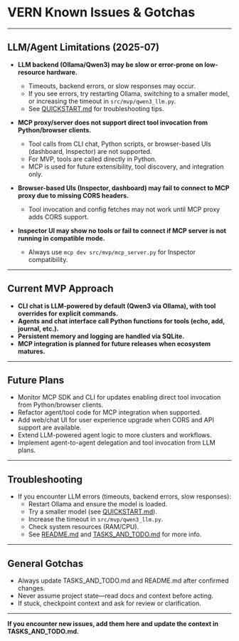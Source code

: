 # VERN Known Issues & Gotchas

---

## LLM/Agent Limitations (2025-07)

- **LLM backend (Ollama/Qwen3) may be slow or error-prone on low-resource hardware.**
  - Timeouts, backend errors, or slow responses may occur.
  - If you see errors, try restarting Ollama, switching to a smaller model, or increasing the timeout in `src/mvp/qwen3_llm.py`.
  - See [QUICKSTART.md](QUICKSTART.md) for troubleshooting tips.

- **MCP proxy/server does not support direct tool invocation from Python/browser clients.**
  - Tool calls from CLI chat, Python scripts, or browser-based UIs (dashboard, Inspector) are not supported.
  - For MVP, tools are called directly in Python.
  - MCP is used for future extensibility, tool discovery, and integration only.

- **Browser-based UIs (Inspector, dashboard) may fail to connect to MCP proxy due to missing CORS headers.**
  - Tool invocation and config fetches may not work until MCP proxy adds CORS support.

- **Inspector UI may show no tools or fail to connect if MCP server is not running in compatible mode.**
  - Always use `mcp dev src/mvp/mcp_server.py` for Inspector compatibility.

---

## Current MVP Approach

- **CLI chat is LLM-powered by default (Qwen3 via Ollama), with tool overrides for explicit commands.**
- **Agents and chat interface call Python functions for tools (echo, add, journal, etc.).**
- **Persistent memory and logging are handled via SQLite.**
- **MCP integration is planned for future releases when ecosystem matures.**

---

## Future Plans

- Monitor MCP SDK and CLI for updates enabling direct tool invocation from Python/browser clients.
- Refactor agent/tool code for MCP integration when supported.
- Add web/chat UI for user experience upgrade when CORS and API support are available.
- Extend LLM-powered agent logic to more clusters and workflows.
- Implement agent-to-agent delegation and tool invocation from LLM plans.

---

## Troubleshooting

- If you encounter LLM errors (timeouts, backend errors, slow responses):
  - Restart Ollama and ensure the model is loaded.
  - Try a smaller model (see [QUICKSTART.md](QUICKSTART.md)).
  - Increase the timeout in `src/mvp/qwen3_llm.py`.
  - Check system resources (RAM/CPU).
  - See [README.md](README.md) and [TASKS_AND_TODO.md](TASKS_AND_TODO.md) for more info.

---

## General Gotchas

- Always update TASKS_AND_TODO.md and README.md after confirmed changes.
- Never assume project state—read docs and context before acting.
- If stuck, checkpoint context and ask for review or clarification.

---

**If you encounter new issues, add them here and update the context in TASKS_AND_TODO.md.**
